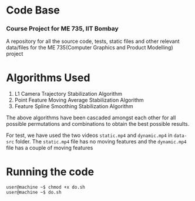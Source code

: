 # Code Base 
### Course Project for ME 735, IIT Bombay 
A repository for all the source code, tests, static files and other relevant data/files for the ME 735(Computer Graphics and Product Modelling) project 

# Algorithms Used 
1. L1 Camera Trajectory Stabilization Algorithm 
2. Point Feature Moving Average Stabilization Algorithm 
3. Feature Spline Smoothing Stabilization Algorithm 

The above algorithms have been cascaded amongst each other for all possible permutations and combinations to obtain the best possible results.

For test, we have used the two videos `static.mp4` and `dynamic.mp4` in `data-src` folder. The `static.mp4` file has no moving features and the `dynamic.mp4` file has a couple of moving features 

# Running the code
```
user@machine ~$ chmod +x do.sh 
user@machine ~$ do.sh 
```